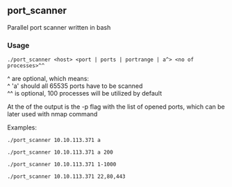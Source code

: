 ## port_scanner ##

Parallel port scanner written in bash
### Usage ###
```
./port_scanner <host> <port | ports | portrange | a^> <no of processes>^^
```
^ are optional, which means:  
  ^ 'a' should all 65535 ports have to be scanned  
  ^^ is optional, 100 processes will be utilized by default  

At the of the output is the -p flag with the list of opened ports, which can be later used with nmap command  

Examples:  
```
./port_scanner 10.10.113.371 a
```
```
./port_scanner 10.10.113.371 a 200
```
```
./port_scanner 10.10.113.371 1-1000
```
```
./port_scanner 10.10.113.371 22,80,443 
```

